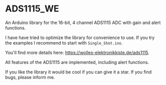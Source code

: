 # ADS1115_WE

An Arduino library for the 16-bit, 4 channel ADS1115 ADC with gain and alert functions.

I have have tried to optimize the library for convenience to use. If you try the examples I recommend to start with `Single_Shot.ino`.

You'll find more details here: https://wolles-elektronikkiste.de/ads1115.

All features of the ADS1115 are implemented, including alert functions. 

If you like the library it would be cool if you can give it a star. If you find bugs, please inform me. 
